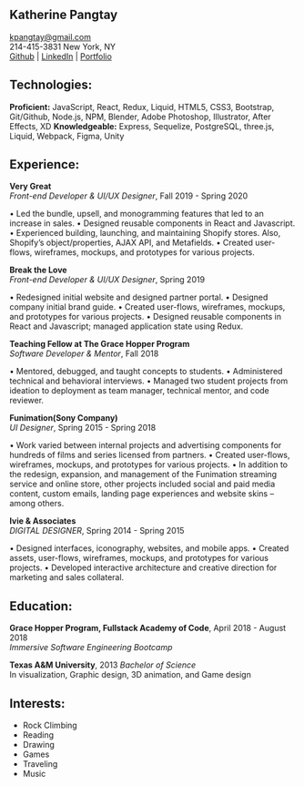 ## Katherine Pangtay

kpangtay@gmail.com  
214-415-3831
New York, NY  
[Github](https://github.com/kpangtay) | [LinkedIn](https://www.linkedin.com/in/kpangtay/) | [Portfolio](http://kathypangtay.com/)

## Technologies:

**Proficient:** JavaScript, React, Redux, Liquid, HTML5, CSS3, Bootstrap, Git/Github, Node.js, NPM, Blender, Adobe Photoshop, Illustrator, After Effects, XD
**Knowledgeable:** Express, Sequelize, PostgreSQL, three.js, Liquid, Webpack, Figma, Unity

## Experience:

**Very Great**  
_Front-end Developer & UI/UX Designer_, Fall 2019 - Spring 2020

• Led the bundle, upsell, and monogramming features that led to an increase in sales. 
• Designed reusable components in React and Javascript. 
• Experienced building, launching, and maintaining Shopify stores. 
   Also, Shopify’s object/properties, AJAX API, and Metafields. 
• Created user-flows, wireframes, mockups, and prototypes for various projects. 

**Break the Love**  
_Front-end Developer & UI/UX Designer_, Spring 2019

• Redesigned initial website and designed partner portal. 
• Designed company initial brand guide.
• Created user-flows, wireframes, mockups,  and prototypes for various projects. 
• Designed reusable components in React and Javascript; managed application state using Redux.
  
 **Teaching Fellow at The Grace Hopper Program**  
_Software Developer & Mentor_, Fall 2018

• Mentored, debugged, and taught concepts to students. 
• Administered technical and behavioral interviews. 
• Managed two student projects from ideation to deployment as team manager, technical mentor, and code reviewer. 

 **Funimation(Sony Company)**  
_UI Designer_, Spring 2015 - Spring 2018

• Work varied between internal projects and advertising components for hundreds of films and series licensed from partners. 
• Created user-flows, wireframes, mockups, and prototypes for various projects. 
• In addition to the redesign, expansion, and management of the Funimation streaming service and online store, other projects included social and paid media content, custom emails, landing page experiences and website skins – among others.

 **Ivie & Associates**  
_DIGITAL DESIGNER_, Spring 2014 - Spring 2015

• Designed interfaces, iconography, websites, and mobile apps. 
• Created assets, user-flows, wireframes, mockups, and prototypes for various projects. 
• Developed interactive architecture and creative direction for marketing and sales collateral.  



## Education:

**Grace Hopper Program, Fullstack Academy of Code**, April 2018 - August 2018  
_Immersive Software Engineering Bootcamp_

**Texas A&M University**, 2013
_Bachelor of Science_  
In visualization, Graphic design, 3D animation, and Game design



## Interests:

- Rock Climbing
- Reading
- Drawing
- Games
- Traveling
- Music
